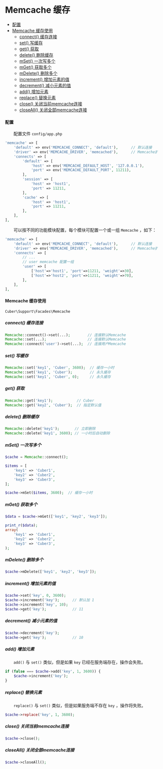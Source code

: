 # Memcache 缓存

- [配置](#config)
- [Memcache 缓存使用](#use)
    - [connect() 缓存连接](#connect)
    - [set() 写缓存](#set)
    - [get() 获取](#get)
    - [delete() 删除缓存](#delete)
    - [mSet() 一次写多个](#mset)
    - [mGet() 获取多个](#mget)
    - [mDelete() 删除多个](#mdelete)
    - [increment() 增加元素的值](#increment)
    - [decrement() 减小元素的值](#decrement)
    - [add() 增加元素](#add)
    - [replace() 替换元素](#replace)
    - [close() 关闭当前memcache连接](#close)
    - [closeAll() 关闭全部memcache连接](#closeall)

#### <a name="config">配置</a>

　　配置文件 `config/app.php`

```php
'memcache' => [
    'default' => env('MEMCACHE_CONNECT', 'default'),      // 默认连接
    'driver' => env('MEMCACHE_DRIVER', 'memcached'),      // Memcache扩展 默认 memcached windows下一般为 memcache
    'connects' => [
        'default' => [
            'host' => env('MEMCACHE_DEFAULT_HOST', '127.0.0.1'),
            'port' => env('MEMCACHE_DEFAULT_PORT', 11211),
        ],
        'session' => [
            'host' => 'host1',
            'port' => 11211,
        ],
        'cache' => [
            'host' => 'host1',
            'port' => 11211,
        ],
    ],
],
```

　　可以按不同的功能模块配置，每个模块可配置一个或一组 `Memcache` ，如下：

```php
'memcache' => [
    'default' => env('MEMCACHE_CONNECT', 'default'),      // 默认连接
    'driver' => env('MEMCACHE_DRIVER', 'memcached'),      // Memcache扩展 默认 memcached windows下一般为 memcache
    'connects' => [
        // ...
        // user memcache 配置一组
        'user' => [
            ['host'=>'host1', 'port'=>11211, 'weight'=>30],
            ['host'=>'host2', 'port'=>11211, 'weight'=>70],
        ],
    ],
],
```

#### <a name="use">Memcache 缓存使用</a>

`Cuber\Support\Facades\Memcache`

##### <a name="connect">connect() 缓存连接</a>

```php
Memcache::connect()->set(...);        // 连接默认Memcache
Memcache::set(...);                   // 连接默认Memcache
Memcache::connect('user')->set(...);  // 连接用户Memcache
```

##### <a name="set">set() 写缓存</a>
```php
Memcache::set('key1', 'Cuber', 3600);  // 缓存一小时
Memcache::set('key1', 'Cuber');        // 永久缓存
Memcache::set('key1', 'Cuber', 0);     // 永久缓存
```

##### <a name="get">get() 获取</a>
```php
Memcache::get('key1');           // Cuber
Memcache::get('key2', 'Cuber');  // 指定默认值
```

##### <a name="delete">delete() 删除缓存</a>
```php
Memcache::delete('key1');       // 立即删除
Memcache::delete('key1', 3600); // 一小时后自动删除
```

##### <a name="mset">mSet() 一次写多个</a>
```php
$cache = Memcache::connect();

$items = [
    'key1' => 'Cuber1',
    'key2' => 'Cuber2',
    'key3' => 'Cuber3',
];

$cache->mSet($items, 3600);  // 缓存一小时
```

##### <a name="mget">mGet() 获取多个</a>
```php
$data = $cache->mGet(['key1', 'key2', 'key3']);

print_r($data);
array(
    'key1' => 'Cuber1',
    'key2' => 'Cuber2',
    'key3' => 'Cuber3',
);
```

##### <a name="mdelete">mDelete() 删除多个</a>
```php
$cache->mDelete(['key1', 'key2', 'key3']);
```

##### <a name="increment">increment() 增加元素的值</a>
```php
$cache->set('key', 0, 3600);
$cache->increment('key');      // 默认加 1
$cache->increment('key', 10);
$cache->get('key');            // 11
```

##### <a name="decrement">decrement() 减小元素的值</a>
```php
$cache->decrement('key');
$cache->get('key');            // 10
```

##### <a name="add">add() 增加元素</a>

　　`add()` 与 `set()` 类似，但是如果 `key` 已经在服务端存在，操作会失败。

```php
if (false === $cache->add('key', 1, 3600)) {
    $cache->increment('key');
}
```

##### <a name="replace">replace() 替换元素</a>

　　`replace()` 与 `set()` 类似，但是如果服务端不存在 `key` ，操作将失败。

```php
$cache->replace('key', 1, 3600);
```

##### <a name="close">close() 关闭当前memcache连接</a>
```php
$cache->close();
```

##### <a name="closeall">closeAll() 关闭全部memcache连接</a>
```php
$cache->closeAll();
```

